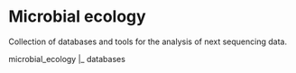 # Microbial ecology
Collection of databases and tools for the analysis of next sequencing data.

microbial_ecology
|_ databases
